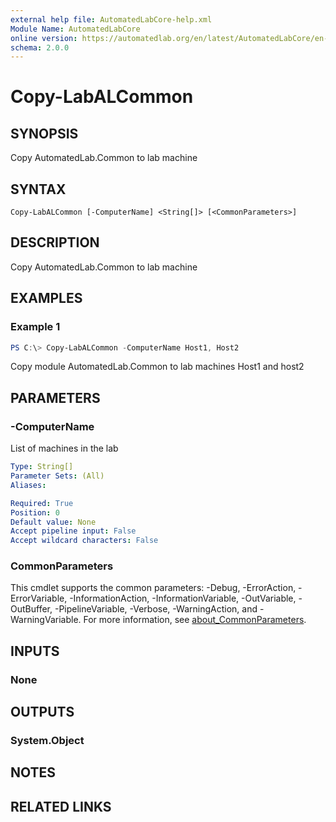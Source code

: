 ```yaml
---
external help file: AutomatedLabCore-help.xml
Module Name: AutomatedLabCore
online version: https://automatedlab.org/en/latest/AutomatedLabCore/en-us/Copy-LabALCommon
schema: 2.0.0
---
```


# Copy-LabALCommon

## SYNOPSIS
Copy AutomatedLab.Common to lab machine

## SYNTAX

```
Copy-LabALCommon [-ComputerName] <String[]> [<CommonParameters>]
```

## DESCRIPTION
Copy AutomatedLab.Common to lab machine

## EXAMPLES

### Example 1
```powershell
PS C:\> Copy-LabALCommon -ComputerName Host1, Host2
```

Copy module AutomatedLab.Common to lab machines Host1 and host2

## PARAMETERS

### -ComputerName
List of machines in the lab

```yaml
Type: String[]
Parameter Sets: (All)
Aliases:

Required: True
Position: 0
Default value: None
Accept pipeline input: False
Accept wildcard characters: False
```

### CommonParameters
This cmdlet supports the common parameters: -Debug, -ErrorAction, -ErrorVariable, -InformationAction, -InformationVariable, -OutVariable, -OutBuffer, -PipelineVariable, -Verbose, -WarningAction, and -WarningVariable. For more information, see [about_CommonParameters](http://go.microsoft.com/fwlink/?LinkID=113216).

## INPUTS

### None
## OUTPUTS

### System.Object
## NOTES

## RELATED LINKS

